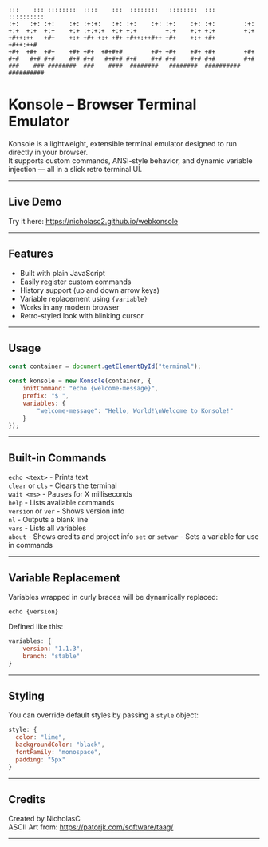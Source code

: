 ```
:::    ::: ::::::::  ::::    :::  ::::::::   ::::::::  :::        :::::::::: 
:+:   :+: :+:    :+: :+:+:   :+: :+:    :+: :+:    :+: :+:        :+:        
+:+  +:+  +:+    +:+ :+:+:+  +:+ +:+        +:+    +:+ +:+        +:+        
+#++:++   +#+    +:+ +#+ +:+ +#+ +#++:++#++ +#+    +:+ +#+        +#++:++#   
+#+  +#+  +#+    +#+ +#+  +#+#+#        +#+ +#+    +#+ +#+        +#+        
#+#   #+# #+#    #+# #+#   #+#+# #+#    #+# #+#    #+# #+#        #+#        
###    ### ########  ###    ####  ########   ########  ########## ##########
```

# Konsole – Browser Terminal Emulator

Konsole is a lightweight, extensible terminal emulator designed to run directly in your browser.  
It supports custom commands, ANSI-style behavior, and dynamic variable injection — all in a slick retro terminal UI.

---

## Live Demo

Try it here: https://nicholasc2.github.io/webkonsole

---

## Features

- Built with plain JavaScript
- Easily register custom commands
- History support (up and down arrow keys)
- Variable replacement using `{variable}`
- Works in any modern browser
- Retro-styled look with blinking cursor

---

## Usage

```js
const container = document.getElementById("terminal");

const konsole = new Konsole(container, {
    initCommand: "echo {welcome-message}",
    prefix: "$ ",
    variables: {
        "welcome-message": "Hello, World!\nWelcome to Konsole!"
    }
});
```

---

## Built-in Commands

`echo <text>`      - Prints text  
`clear` or `cls`      - Clears the terminal  
`wait <ms>`        - Pauses for X milliseconds  
`help`             - Lists available commands  
`version` or `ver`    - Shows version info  
`nl`               - Outputs a blank line  
`vars`             - Lists all variables  
`about`            - Shows credits and project info
`set` or `setvar`    - Sets a variable for use in commands

---

## Variable Replacement

Variables wrapped in curly braces will be dynamically replaced:

`echo {version}`

Defined like this:

```js
variables: {
    version: "1.1.3",
    branch: "stable"
}
```

---

## Styling

You can override default styles by passing a `style` object:

```js
style: {
  color: "lime",
  backgroundColor: "black",
  fontFamily: "monospace",
  padding: "5px"
}
```

---

## Credits

Created by NicholasC  
ASCII Art from: https://patorjk.com/software/taag/

---
